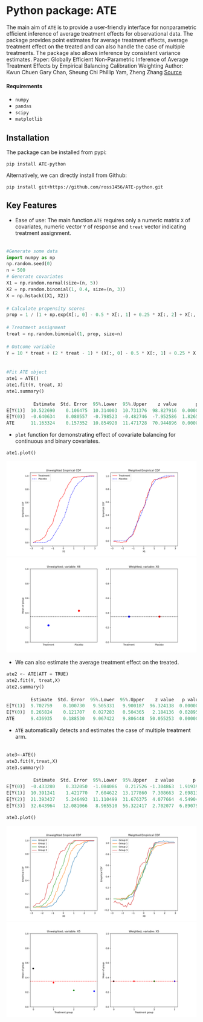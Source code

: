 # Python package: ATE

The main aim of `ATE` is to provide a user-friendly interface for nonparametric efficient inference of average 
treatment effects for observational data. The package provides point estimates for average treatment 
effects, average treatment effect on the treated and can also handle the case of multiple treatments.
The package also allows inference by consistent variance estimates.
Paper: Globally Efficient Non-Parametric Inference of Average Treatment Effects by Empirical Balancing Calibration Weighting
Author: Kwun Chuen Gary Chan, Sheung Chi Phillip Yam, Zheng Zhang
[Source](https://academic.oup.com/jrsssb/article/78/3/673/7040940?login=true)

#### Requirements
- `numpy`
- `pandas`
- `scipy`
- `matplotlib`

## Installation

The package can be installed from pypi:
```
pip install ATE-python
```

Alternatively, we can directly install from Github:
```
pip install git+https://github.com/ross1456/ATE-python.git
```


## Key Features
* Ease of use: The main function `ATE` requires only a numeric matrix `X` of covariates, numeric vector `Y` of response 
and `treat` vector indicating treatment assignment.
```python

#Generate some data
import numpy as np
np.random.seed(0)
n = 500
# Generate covariates
X1 = np.random.normal(size=(n, 5))
X2 = np.random.binomial(1, 0.4, size=(n, 3))
X = np.hstack((X1, X2))

# Calculate propensity scores
prop = 1 / (1 + np.exp(X[:, 0] - 0.5 * X[:, 1] + 0.25 * X[:, 2] + X[:, 5] + 0.5 * X[:, 7]))

# Treatment assignment
treat = np.random.binomial(1, prop, size=n)

# Outcome variable
Y = 10 * treat + (2 * treat - 1) * (X[:, 0] - 0.5 * X[:, 1] + 0.25 * X[:, 2] + X[:, 5] + 0.5 * X[:, 7]) + np.random.normal(size=n)


#Fit ATE object
ate1 = ATE()
ate1.fit(Y, treat, X)
ate1.summary()

          Estimate  Std. Error  95%.Lower  95%.Upper    z value       p value
E[Y(1)]  10.522690    0.106475  10.314003  10.731376  98.827916  0.000000e+00
E[Y(0)]  -0.640634    0.080557  -0.798523  -0.482746  -7.952586  1.826574e-15
ATE      11.163324    0.157352  10.854920  11.471728  70.944896  0.000000e+00
```
* `plot` function for demonstrating effect of covariate balancing for continuous and binary 
covariates.
```python
ate1.plot()
```
![](README-plot1.png)
![](README-plot2.png)



* We can also estimate the average treatment effect on the treated. 
```python
ate2 <- ATE(ATT = TRUE)
ate2.fit(Y, treat,X)
ate2.summary()

         Estimate  Std. Error  95%.Lower  95%.Upper    z value   p value
E[Y(1)]  9.702759    0.100730   9.505331   9.900187  96.324138  0.000000
E[Y(0)]  0.265824    0.121707   0.027283   0.504365   2.184136  0.028952
ATE      9.436935    0.188530   9.067422   9.806448  50.055253  0.000000
```

* `ATE` automatically detects and estimates the case of multiple treatment arm. 
```python

ate3<-ATE()
ate3.fit(Y,treat,X)
ate3.summary()

          Estimate  Std. Error  95%.Lower  95%.Upper   z value       p value
E[Y(0)]  -0.433280    0.332050  -1.084086   0.217526 -1.304863  1.919395e-01
E[Y(1)]  10.391241    1.421770   7.604622  13.177860  7.308663  2.698139e-13
E[Y(2)]  21.393437    5.246493  11.110499  31.676375  4.077664  4.549043e-05
E[Y(3)]  32.643964   12.081066   8.965510  56.322417  2.702077  6.890790e-03
```
```python
ate3.plot()
```
![](README-plot3.png)
![](README-plot4.png)
